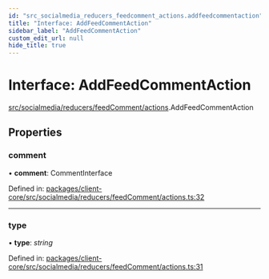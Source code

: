 ```yaml
---
id: "src_socialmedia_reducers_feedcomment_actions.addfeedcommentaction"
title: "Interface: AddFeedCommentAction"
sidebar_label: "AddFeedCommentAction"
custom_edit_url: null
hide_title: true
---
```


# Interface: AddFeedCommentAction

[src/socialmedia/reducers/feedComment/actions](../modules/src_socialmedia_reducers_feedcomment_actions.md).AddFeedCommentAction

## Properties

### comment

• **comment**: CommentInterface

Defined in: [packages/client-core/src/socialmedia/reducers/feedComment/actions.ts:32](https://github.com/xr3ngine/xr3ngine/blob/7e8e151f1/packages/client-core/src/socialmedia/reducers/feedComment/actions.ts#L32)

___

### type

• **type**: *string*

Defined in: [packages/client-core/src/socialmedia/reducers/feedComment/actions.ts:31](https://github.com/xr3ngine/xr3ngine/blob/7e8e151f1/packages/client-core/src/socialmedia/reducers/feedComment/actions.ts#L31)
